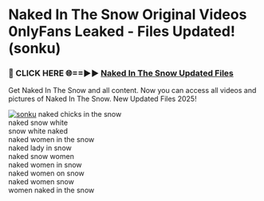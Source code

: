 # Naked In The Snow Original Videos 0nlyFans Leaked - Files Updated! (sonku)

<h3>🔴 CLICK HERE 🌐==►► <a href="https://tinyurl.com/yckcrads" rel="nofollow">Naked In The Snow Updated Files</a></h3>

Get Naked In The Snow and all content. Now you can access all videos and pictures of Naked In The Snow. New Updated Files 2025!

[![sonku](https://i.imgur.com/hpKpOFt.gif)](https://tinyurl.com/yckcrads)
naked chicks in the snow<br>
naked snow white<br>
snow white naked<br>
naked women in the snow<br>
naked lady in snow<br>
naked snow women<br>
naked women in snow<br>
naked women on snow<br>
naked women snow<br>
women naked in the snow